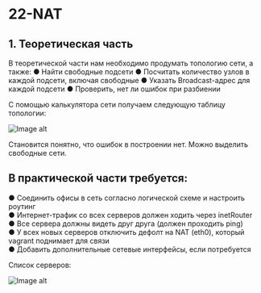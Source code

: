 # 22-NAT
## 1. Теоретическая часть
В теоретической части нам необходимо продумать топологию сети, а
также:
● Найти свободные подсети
● Посчитать количество узлов в каждой подсети, включая свободные
● Указать Broadcast-адрес для каждой подсети
● Проверить, нет ли ошибок при разбиении

С помощью калькулятора сети получаем следующую таблицу топологии:

![Image alt]()

Становится понятно, что ошибок в построении нет. Можно выделить свободные сети.

## В практической части требуется:    
● Соединить офисы в сеть согласно логической схеме и настроить роутинг    
● Интернет-трафик со всех серверов должен ходить через inetRouter    
● Все сервера должны видеть друг друга (должен проходить ping)     
● У всех новых серверов отключить дефолт на NAT (eth0), который vagrant поднимает для связи   
● Добавить дополнительные сетевые интерфейсы, если потребуется    

Список серверов:

![Image alt]()

